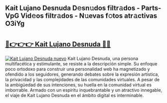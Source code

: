 ## Kait Lujano Desnuda D𝚎sn𝚞dos filtr𝚊dos - Parts-VpG Vid𝚎os filtr𝚊dos - N𝚞evas f𝚘tos atr𝚊ctivas O3iYg

# <h2><a href="http://mbbmxgq.tromn.icu/?c=Kait+Lujano+Desnuda">🔗👉👉👉 Kait Lujano Desnuda 🔗🔗</a></h2>

[![Kait Lujano Desnuda nuevo](https://i.imgur.com/pEAQMta.gif)](http://mbbmxgq.tromn.icu/?c=Kait+Lujano+Desnuda)
Kait Lujano Desnuda, una persona multifacética y estimulante, se resiste a la descripción simple. Su enfoque poco ortodoxo para construir una personalidad web ha magnetizado y ofendido a los seguidores, generando debates sobre la expresión artística, la privacidad y las complejidades de las comunidades virtuales. A pesar de la ambigüedad de sus intenciones, su huella en la comunidad virtual es imborrable. Armado con un espíritu inquebrantable y un atractivo innegable, el viaje de Kait Lujano Desnuda en el ámbito digital es interminable.
